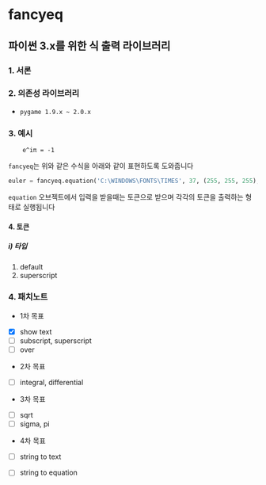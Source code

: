 # fancyeq
## 파이썬 3.x를 위한 식 출력 라이브러리

### 1. 서론


### 2. 의존성 라이브러리
- `pygame 1.9.x ~ 2.0.x`

### 3. 예시
        e^iπ = -1
`fancyeq`는 위와 같은 수식을 아래와 같이 표현하도록 도와줍니다


```python
euler = fancyeq.equation('C:\WINDOWS\FONTS\TIMES', 37, (255, 255, 255), {"text":"e", "type":"default"}, {"text":"iπ", "type":"superscript"}, {"text":"= -1", "type":"default"})
```

`equation` 오브젝트에서 입력을 받을때는 토큰으로 받으며 각각의 토큰을 출력하는 형태로 실행됩니다

#### 4. 토큰
##### i) 타입
1. default
2. superscript

    
### 4. 패치노트
- 1차 목표
- [x] show text
- [ ] subscript, superscript
- [ ] over
- 2차 목표
- [ ] integral, differential
- 3차 목표
- [ ] sqrt
- [ ] sigma, pi
- 4차 목표
- [ ] string to text
- [ ] string to equation


 
